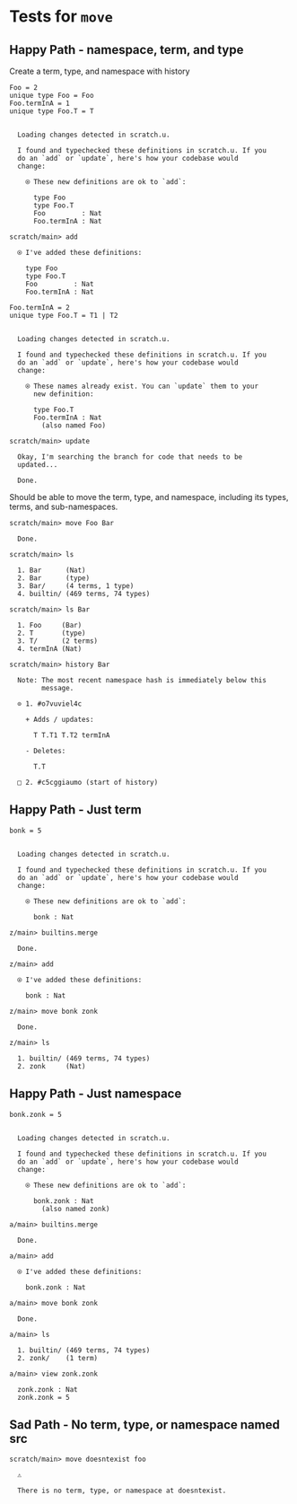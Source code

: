 # Tests for `move`

## Happy Path - namespace, term, and type

Create a term, type, and namespace with history

``` unison
Foo = 2
unique type Foo = Foo
Foo.termInA = 1
unique type Foo.T = T
```

```ucm

  Loading changes detected in scratch.u.

  I found and typechecked these definitions in scratch.u. If you
  do an `add` or `update`, here's how your codebase would
  change:
  
    ⍟ These new definitions are ok to `add`:
    
      type Foo
      type Foo.T
      Foo         : Nat
      Foo.termInA : Nat

```
```ucm
scratch/main> add

  ⍟ I've added these definitions:
  
    type Foo
    type Foo.T
    Foo         : Nat
    Foo.termInA : Nat

```
``` unison
Foo.termInA = 2
unique type Foo.T = T1 | T2
```

```ucm

  Loading changes detected in scratch.u.

  I found and typechecked these definitions in scratch.u. If you
  do an `add` or `update`, here's how your codebase would
  change:
  
    ⍟ These names already exist. You can `update` them to your
      new definition:
    
      type Foo.T
      Foo.termInA : Nat
        (also named Foo)

```
```ucm
scratch/main> update

  Okay, I'm searching the branch for code that needs to be
  updated...

  Done.

```
Should be able to move the term, type, and namespace, including its types, terms, and sub-namespaces.

```ucm
scratch/main> move Foo Bar

  Done.

scratch/main> ls

  1. Bar      (Nat)
  2. Bar      (type)
  3. Bar/     (4 terms, 1 type)
  4. builtin/ (469 terms, 74 types)

scratch/main> ls Bar

  1. Foo     (Bar)
  2. T       (type)
  3. T/      (2 terms)
  4. termInA (Nat)

scratch/main> history Bar

  Note: The most recent namespace hash is immediately below this
        message.
  
  ⊙ 1. #o7vuviel4c
  
    + Adds / updates:
    
      T T.T1 T.T2 termInA
    
    - Deletes:
    
      T.T
  
  □ 2. #c5cggiaumo (start of history)

```
## Happy Path - Just term

``` unison
bonk = 5
```

```ucm

  Loading changes detected in scratch.u.

  I found and typechecked these definitions in scratch.u. If you
  do an `add` or `update`, here's how your codebase would
  change:
  
    ⍟ These new definitions are ok to `add`:
    
      bonk : Nat

```
```ucm
z/main> builtins.merge

  Done.

z/main> add

  ⍟ I've added these definitions:
  
    bonk : Nat

z/main> move bonk zonk

  Done.

z/main> ls

  1. builtin/ (469 terms, 74 types)
  2. zonk     (Nat)

```
## Happy Path - Just namespace

``` unison
bonk.zonk = 5
```

```ucm

  Loading changes detected in scratch.u.

  I found and typechecked these definitions in scratch.u. If you
  do an `add` or `update`, here's how your codebase would
  change:
  
    ⍟ These new definitions are ok to `add`:
    
      bonk.zonk : Nat
        (also named zonk)

```
```ucm
a/main> builtins.merge

  Done.

a/main> add

  ⍟ I've added these definitions:
  
    bonk.zonk : Nat

a/main> move bonk zonk

  Done.

a/main> ls

  1. builtin/ (469 terms, 74 types)
  2. zonk/    (1 term)

a/main> view zonk.zonk

  zonk.zonk : Nat
  zonk.zonk = 5

```
## Sad Path - No term, type, or namespace named src

```ucm
scratch/main> move doesntexist foo

  ⚠️
  
  There is no term, type, or namespace at doesntexist.

```
